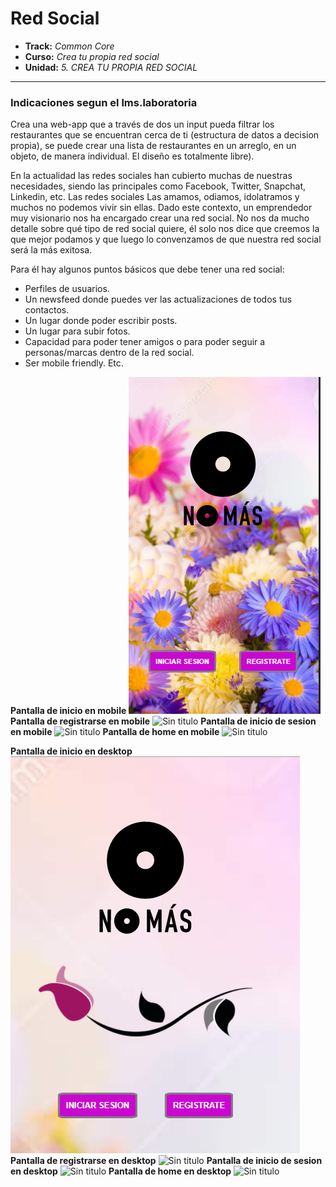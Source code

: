 # Red Social
* **Track:** _Common Core_
* **Curso:** _Crea tu propia red social_
* **Unidad:** _5. CREA TU PROPIA RED SOCIAL_
***

### Indicaciones segun el lms.laboratoria

Crea una web-app que a través de dos un input pueda filtrar los restaurantes que se encuentran cerca de ti (estructura de datos a decision propia), se puede crear una lista de restaurantes en un arreglo, en un objeto, de manera individual. El diseño es totalmente libre).

En la actualidad las redes sociales han cubierto muchas de nuestras necesidades, siendo las principales como Facebook, Twitter, Snapchat, Linkedin, etc. Las redes sociales Las amamos, odiamos, idolatramos y muchos no podemos vivir sin ellas. Dado este contexto, un emprendedor muy visionario nos ha encargado crear una red social. No nos da mucho detalle sobre qué tipo de red social quiere, él solo nos dice que creemos la que mejor podamos y que luego lo convenzamos de que nuestra red social será la más exitosa.

Para él hay algunos puntos básicos que debe tener una red social:
+ Perfiles de usuarios.
+ Un newsfeed donde puedes ver las actualizaciones de todos tus contactos.
+ Un lugar donde poder escribir posts.
+ Un lugar para subir fotos.
+ Capacidad para poder tener amigos o para poder seguir a personas/marcas dentro de la red social.
+ Ser mobile friendly.
Etc.


**Pantalla de inicio en mobile**
![Sin titulo](assets/img/img-mobile1.png)
**Pantalla de registrarse en mobile**
![Sin titulo](pictures/avatar.png)
**Pantalla de inicio de sesion en mobile**
![Sin titulo](pictures/avatar.png)
**Pantalla de home en mobile**
![Sin titulo](pictures/avatar.png)

**Pantalla de inicio en desktop**
![Sin titulo](assets/img/img-desktop1.png)
**Pantalla de registrarse en desktop**
![Sin titulo](pictures/avatar.png)
**Pantalla de inicio de sesion en desktop**
![Sin titulo](pictures/avatar.png)
**Pantalla de home en desktop**
![Sin titulo](pictures/avatar.png)